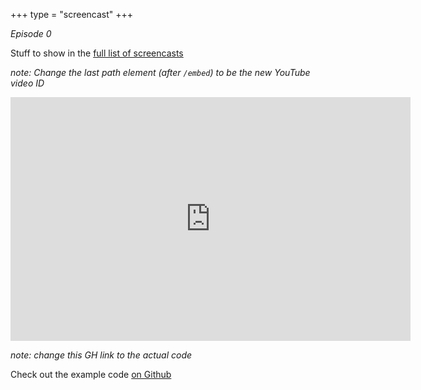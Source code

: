 +++
type = "screencast"
+++

_Episode 0_

Stuff to show in the <a href="/screencasts">full list of screencasts</a>
<!--more-->

_note: Change the last path element (after `/embed`) to be the new YouTube video ID_

<iframe
  class="ytplayer"
  type="text/html"
  width="640"
  height="390"
  src="http://www.youtube.com/embed/QvWUCYwmExE?autoplay=0&origin=http://example.com"
  frameborder="0"
></iframe>

_note: change this GH link to the actual code_

Check out the example code [on Github](https://github.com/arschles/go-in-5-minutes/tree/master/episode0)
